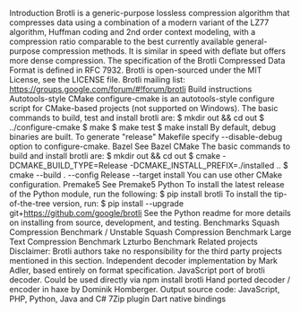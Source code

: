 Introduction Brotli is a generic-purpose lossless compression algorithm that compresses data using a combination of a modern variant of the LZ77 algorithm, Huffman coding and 2nd order context modeling, with a compression ratio comparable to the best currently available general-purpose compression methods. It is similar in speed with deflate but offers more dense compression. The specification of the Brotli Compressed Data Format is defined in RFC 7932. Brotli is open-sourced under the MIT License, see the LICENSE file. Brotli mailing list: https://groups.google.com/forum/#!forum/brotli Build instructions Autotools-style CMake configure-cmake is an autotools-style configure script for CMake-based projects (not supported on Windows). The basic commands to build, test and install brotli are: $ mkdir out && cd out $ ../configure-cmake $ make $ make test $ make install By default, debug binaries are built. To generate "release" Makefile specify --disable-debug option to configure-cmake. Bazel See Bazel CMake The basic commands to build and install brotli are: $ mkdir out && cd out $ cmake -DCMAKE_BUILD_TYPE=Release -DCMAKE_INSTALL_PREFIX=./installed .. $ cmake --build . --config Release --target install You can use other CMake configuration. Premake5 See Premake5 Python To install the latest release of the Python module, run the following: $ pip install brotli To install the tip-of-the-tree version, run: $ pip install --upgrade git+https://github.com/google/brotli See the Python readme for more details on installing from source, development, and testing. Benchmarks Squash Compression Benchmark / Unstable Squash Compression Benchmark Large Text Compression Benchmark Lzturbo Benchmark Related projects Disclaimer: Brotli authors take no responsibility for the third party projects mentioned in this section. Independent decoder implementation by Mark Adler, based entirely on format specification. JavaScript port of brotli decoder. Could be used directly via npm install brotli Hand ported decoder / encoder in haxe by Dominik Homberger. Output source code: JavaScript, PHP, Python, Java and C# 7Zip plugin Dart native bindings
